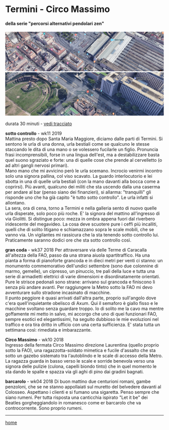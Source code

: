 # Termini - Circo Massimo  

#### della serie "percorsi alternativi pendolari zen"  

![](/termini.png "Stazione delle ferrovie laziali")  
![](/circomassimo.png "Circo Massimo")  

durata 30 minuti - [vedi tracciato](https://drive.google.com/open?id=17AkcZ-kSqDk33pwxQ-r3hHxlNlBtMcNg&usp=sharing)   

**sotto controllo** - wk11 2019  
Mattina presto dopo Santa Maria Maggiore, diciamo dalle parti di Termini. Si sentono le urla di una donna, urla bestiali come se qualcuno le stesse staccando le dita di una mano o se volessero fucilarle un figlio. Pronuncia frasi incomprensibili, forse in una lingua dell'est, ma a destabilizzare basta quel suono sgraziato e forte: una di quelle cose che prende al cervelletto (o ad altri gangli nervosi primari).   
Mano mano che mi avvicino però le urla scemano. Incrocio venirmi incontro solo una signora pallina, col viso scavato. La guardo interlocutorio e lei sbotta in una di quelle urla bestiali (con la mano davanti alla bocca come a coprirsi). Più avanti, qualcuno dei militi che sta uscendo dalla una caserma per andare al bar (penso siano dei finanzieri), si allarma: "tranquilli" gli risponde uno che ha già capito "è tutto sotto controllo". Le urla infatti si allontano.   
La sera, ora di cena, torno a Termini e nella galleria sento di nuovo quelle urla disperate, solo poco più roche. E' la signora del mattino all'ingresso di via Giolitti. Si distingue poco: mezza in ombra appena fuori dal riverbero iridescente del megavideo. La cosa deve scuotere pure i ceffi più incalliti, quelli che di solito litigano e schiamazzano sopra le scale mobili, che se vanno via. Un vigilantes mi rassicura che la sta tenendo sotto controllo lui.    
Praticamente saranno dodici ore che sta sotto controllo così.  

**gran coda** - wk37  2018
Per attraversare via delle Terme di Caracalla all'altezza della FAO, passo da una strana aiuola spartitraffico. Ha una pianta a forma di pianoforte grancoda e in dieci metri per venti ci stanno: un monumento commemorativo dell'undici settembre (sono due colonnine di marmo, gemelle), un cipresso, un pinuccio, tre pali della luce e tutta una serie di armadietti elettrici di varie dimensioni e disordinatamente orientati. Pure le  strisce pedonali sono strane: arrivano sul grancoda e finiscono lì senza più andare avanti. Per raggiungere la Metro sotto la FAO mi devo avventurare sullo stradone incasinato di macchine.  
Il punto peggiore è quasi arrivati dall'altra parte, proprio sull'angolo dove c'era quell'inquietante obelisco di Axum. Qui il semaforo è giallo fisso e le macchine svoltano senza guardare troppo. Io di solito me la cavo ma mentre goffamente mi metto in salvo, mi accorgo che uno di quei funzionari FAO, sempre esotici ed elegantissimi, ha seguito dubbioso le mie evoluzioni nel traffico e ora tira dritto in ufficio con una certa sufficienza. E' stata tutta un settimana così: rimediata e imbarazzante.  

**Circo Massimo** - wk10 2018   
Ingresso della fermata Circo Massimo direzione Laurentina (quello proprio sotto la FAO), una ragazzotta-soldato mimetica e fucile d'assalto che sta sotto un gazebo sistemato tra l'autoblindo e le scale di accesso della Metro. La ragazza guarda in basso verso le scale e sorride benevola verso una signora delle pulizie (culona, capelli biondo tinto) che in quel momento le sta dando le spalle e spazza via gli aghi di pino dai gradini bagnati.  

**barcarolo** - wk04 2018 
Di buon mattino due centurioni romani, gambe penzoloni, che se ne stanno appollaiati sul muretto del belvedere davanti al Colosseo. Aspettano i clienti e si fumano una sigaretta. Penso sempre che siano rumeni. Per tutta risposta una canticchia ispirato "Let it be" dei Beatles gorgheggiandolo in romanesco come er barcarolo che va controcorrente. Sono proprio rumeni.  


---  
[home](/papz.md) 